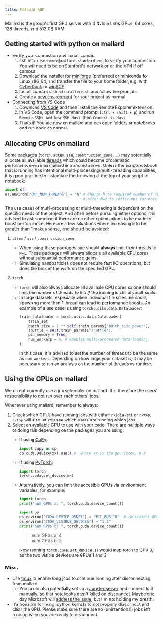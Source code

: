 ```yaml
---
title: Mallard SOP
---
```


Mallard is the group's first GPU server with 4 Nvidia L40s GPUs, 64 cores, 128 threads, and 512 GB RAM. 

## Getting started with python on mallard
- Verify your connection and install conda:
    1. ssh into `<username>@mallard.stanford.edu` to verify your connection. You will need to be on Stanford's network or on the VPN if off campus.
    2. Download the installer for [miniforge](https://conda-forge.org/download/) (preferred) or miniconda for Linux x86_64, and transfer the file to your home folder, e.g. with [CyberDuck](https://cyberduck.io/) or [winSCP](https://winscp.net/eng/index.php).
    3. Install conda `$bash <installer>.sh` and follow the prompts
    4. Create a [new environment](https://docs.conda.io/projects/conda/en/latest/user-guide/tasks/manage-environments.html) for your project as normal.
- Connecting from VS Code
    1. Download [VS Code](https://code.visualstudio.com/download) and then install the Remote Explorer extension.
    2. In VS Code, open the command prompt (`ctrl + shift + p`) and run `Remote-SSH: Add New SSH Host`, then `Connect to Host`
    3. Thats it! You are now on mallard and can open folders or notebooks and run code as normal.

## Allocating CPUs on mallard

Some packages (`torch`, `abtem`, `ase`, `construction_zone`, ...) may potentially allocate all available [threads](https://www.liquidweb.com/blog/difference-cpu-cores-thread/#h-the-difference-between-cores-vs-threads) which could become problematic performance-wise as mallard is a *shared* server. Unless the script/notebook that is running has intentional multi-processing/multi-threading capabilities, it is good practice to instantiate the following at the top of your script or notebook:

```python
import os
os.environ["OMP_NUM_THREADS"] = "N" # Change N to required number of threads, 
                                    # often N=1 is sufficient for most workloads.
```

The use cases of multi-processing or multi-threading is dependent on the specific needs of the project. And often before pursuing either options, it is advised to ask someone if there are no other optimizations to be made to boost performance. Here are a few situations where increasing `N` to be greater than 1 makes sense, and should be avoided:

1. `abtem` / `ase` / `construction_zone`
    - When using these packages one should **always** limit their threads to `N=1`. These packages will always allocate all available CPU cores without substantial performance gains. 
    - Simulating nanoparticles does not require fast I/O operations, but does the bulk of the work on the specified GPU.

2. `torch`
    - `torch` will also always allocate all available CPU cores so one should limit the number of threads to `N=1` *if* the training is still at small-scale. 
    - In large datasets, especially when individual file sizes are small, spawning more than 1 thread can lead to performance boosts. An example of a use case is using `torch.utils.data.Dataloader`:
        ```python
        train_dataloader = torch.utils.data.DataLoader(
            train_set,
            batch_size = 2 ** self.train_params["batch_size_power"],
            shuffle = self.train_params["shuffle"],
            pin_memory = True,
            num_workers = 4, # Enables multi-processed data-loading.
        )
        ```
        In this case, it is advised to set the number of threads to be the same as `num_workers`. Depending on how large your dataset is, it may be necessary to run an analysis on the number of threads vs runtime.
    

    
## Using the GPUs on mallard  
We do not currently use a job scheduler on mallard. It is therefore the users' responsibility to not run over each others' jobs.  

Whenever using mallard, remember to always: 
1. Check which GPUs have running jobs with either `nvidia-smi` or `nvtop`. `nvtop` will also let you see which users are running which jobs.
2. Select an available GPU to use with your code. There are multiple ways of doing this depending on the packages you are using.
    - If using [CuPy](https://cupy.dev/):
        ```python
        import cupy as cp
        cp.cuda.Device(xx).use() #  where xx is the gpu index, 0-3
        ```
    - If using [PyTorch](https://pytorch.org/):
        ```python
        import torch
        torch.cuda.set_device(xx)
        ```
    - Alternatively, you can limit the accesible GPUs via environment variables, for example:
        ```python
        import torch
        print("num GPUs a: ", torch.cuda.device_count())

        import os
        os.environ["CUDA_DEVICE_ORDER"] = "PCI_BUS_ID"  # consistent GPU ordering
        os.environ["CUDA_VISIBLE_DEVICES"] = "1,3" 
        print("num GPUs b: ", torch.cuda.device_count())
        ```
        > num GPUs a: 4  
        > num GPUs b: 2  

        Now running `torch.cuda.set_device(1)` would map torch to GPU 3, as the two visible devices are GPUs 1 and 3.

### Misc.
- Use [tmux](https://github.com/tmux/tmux/wiki) to enable long jobs to continue running after disconnecting from mallard. 
    - You could also potentially set up a [Jupyter server](https://github.com/microsoft/vscode-jupyter/issues/1378#issuecomment-1819466769) and connect to it manually, so that notebooks aren't killed on disconnect. Maybe one day Microsoft will [address the issue](https://github.com/microsoft/vscode-jupyter/issues/3998), but I'm not holding my breath.
- It's possible for hung ipython kernels to not properly disconnect and clear the GPU. Please make sure there are no (unintentional) jobs left running when you are ready to disconnect. 